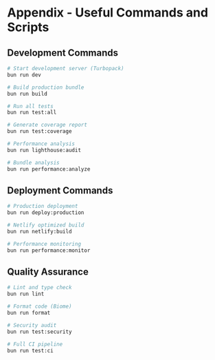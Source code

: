 # Appendix - Useful Commands and Scripts

## Development Commands

```bash
# Start development server (Turbopack)
bun run dev

# Build production bundle
bun run build

# Run all tests
bun run test:all

# Generate coverage report
bun run test:coverage

# Performance analysis
bun run lighthouse:audit

# Bundle analysis
bun run performance:analyze
```

## Deployment Commands

```bash
# Production deployment
bun run deploy:production

# Netlify optimized build
bun run netlify:build

# Performance monitoring
bun run performance:monitor
```

## Quality Assurance

```bash
# Lint and type check
bun run lint

# Format code (Biome)
bun run format

# Security audit
bun run test:security

# Full CI pipeline
bun run test:ci
```
